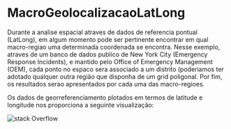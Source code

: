# MacroGeolocalizacaoLatLong

Durante a analise espacial atraves de dados de referencia pontual (LatLong), em algum momento pode ser pertinente encontrar em qual macro-regiao uma determinada coordenada se encontra. 
Nesse exemplo, atraves de um banco de dados publico de New York City (Emergency Response Incidents), e mantido pelo Office of Emergency Management (OEM), cada ponto no espaco sera associado a um distrito (poderiamos ter adotado qualquer outra região que disponha de um grid poligonal. Por fim, os resultados serao apresentados por cada uma das macro-regioes.

Os dados de georreferenciamento plotados em termos de latitude e longitude nos proporciona a seguinte visualização:

![stack Overflow](https://github.com/kelvercampanha/MacroGeolocalizacaoLatLong/blob/master/PlotCoordinates.png)
